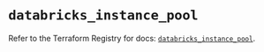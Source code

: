# `databricks_instance_pool`

Refer to the Terraform Registry for docs: [`databricks_instance_pool`](https://registry.terraform.io/providers/databricks/databricks/1.88.0/docs/resources/instance_pool).
